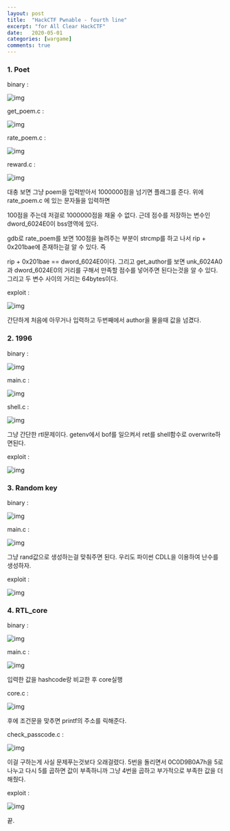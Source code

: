 ```yaml
---
layout: post
title:  "HackCTF Pwnable - fourth line"
excerpt: "for All Clear HackCTF"
date:   2020-05-01
categories: [wargame]
comments: true
---
```




### 1. Poet

binary :


![img](https://k.kakaocdn.net/dn/cjadyR/btqDNmYDU83/ikPmyIZcPjEcsrtLP4lmp1/img.png)



get_poem.c :



![img](https://k.kakaocdn.net/dn/tVgAw/btqDJLTiOY8/JDTLMpQBajktep9SjkRnk0/img.png)



rate_poem.c :



![img](https://k.kakaocdn.net/dn/dfoIh3/btqDNnXAhWh/9UCQNSNU7KyrFOpXbnWXU0/img.png)



reward.c : 



![img](https://k.kakaocdn.net/dn/cfr22T/btqDKqVTl8d/ktjguPC0C0r8OQNBkVRJo0/img.png)



대충 보면 그냥 poem을 입력받아서 1000000점을 넘기면 플래그를 준다. 위에 rate_poem.c 에 있는 문자들을 입력하면

100점을 주는데 저걸로 1000000점을 채울 수 없다. 근데 점수를 저장하는 변수인 dword_6024E0이 bss영역에 있다.

gdb로 rate_poem를 보면 100점을 늘려주는 부분이 strcmp를 하고 나서 rip + 0x201bae에 존재하는걸 알 수 있다. 즉

rip + 0x201bae == dword_6024E0이다. 그리고 get_author를 보면 unk_6024A0과 dword_6024E0의 거리를 구해서 만족할 점수를 넣어주면 된다는것을 알 수 있다. 그리고 두 변수 사이의 거리는 64bytes이다. 

exploit :



![img](https://k.kakaocdn.net/dn/kP48H/btqDL4LbBgf/bxnoUUKSatIVDSGu6i65a0/img.png)



간단하게 처음에 아무거나 입력하고 두번째에서 author을 물을때 값을 넘겼다. 

### 2. 1996

binary :



![img](https://k.kakaocdn.net/dn/FsCh0/btqDOjHq9Le/x2KKK7KNXp8N8X6CmlKFB1/img.png)



main.c :



![img](https://k.kakaocdn.net/dn/lCogu/btqDL3S2lxG/IxwVpD30vJDf8BdAG09Yrk/img.png)



shell.c : 



![img](https://k.kakaocdn.net/dn/9RP7D/btqDMjg6D5X/QsP90SZkXPftKJCYNLbrQ0/img.png)



그냥 간단한 rtl문제이다. getenv에서 bof를 일으켜서 ret를 shell함수로 overwrite하면된다.

exploit :



![img](https://k.kakaocdn.net/dn/cX0dh4/btqDLD1ouzq/kwYlfvFVl15cKu7Rgwkxs0/img.png)



### 3. Random key

binary :



![img](https://k.kakaocdn.net/dn/vQU1b/btqDPYRQWb0/pRhGs6WqpWU0JU9fKUrExk/img.png)



main.c :



![img](https://k.kakaocdn.net/dn/b6COaE/btqDQUnDD5y/FWKgmjwm4JmfviB1GgkO4K/img.png)



그냥 rand값으로 생성하는걸 맞춰주면 된다. 우리도 파이썬 CDLL을 이용하여 난수를 생성하자.

exploit :



![img](https://k.kakaocdn.net/dn/blHMtE/btqDQTbboDY/QwkNSlOTAgKNQZcY7tpgcK/img.png)



### 4. RTL_core

binary :



![img](https://k.kakaocdn.net/dn/ebdet2/btqEcn4Ydqy/zmKAZ8ovMEMninwH6fg48K/img.png)



main.c :



![img](https://k.kakaocdn.net/dn/chq7iq/btqEcmygz4a/9VkKHiQOUwIBKyX3MwUcCK/img.png)



입력한 값을 hashcode랑 비교한 후 core실행

core.c :



![img](https://k.kakaocdn.net/dn/BjL1i/btqEeYbqQEE/n8tDAkshrAXWof0OQyKAA0/img.png)



후에 조건문을 맞추면 printf의 주소를 릭해준다.

check_passcode.c :



![img](https://k.kakaocdn.net/dn/Acw2f/btqEdkzIFef/7NlhxzEMoNVZOLSIjg6wJK/img.png)



이걸 구하는게 사실 문제푸는것보다 오래걸렸다. 5번을 돌리면서 0C0D9B0A7h을 5로 나누고 다시 5를 곱하면 값이 부족하니까 그냥 4번을 곱하고 부가적으로 부족한 값을 더해줬다.

exploit :



![img](https://k.kakaocdn.net/dn/bHbiug/btqEeXQ8i6k/YZ6cCQNvhKss8vsP2Ne3ik/img.png)



끝. 

